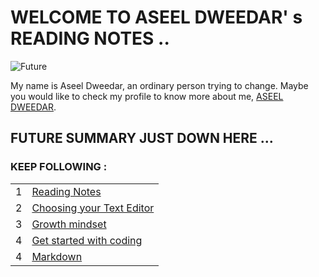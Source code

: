 # WELCOME TO ASEEL DWEEDAR' s READING NOTES ..
![Future](https://blog.coursify.me/wp-content/uploads/2018/01/elearning-market-in-brazil-cover.jpg)



My name is Aseel Dweedar, an ordinary person trying to change.
Maybe you would like to check my profile to know more about me, [ASEEL DWEEDAR](https://github.com/Aseel-Dweedar).

## FUTURE SUMMARY JUST DOWN HERE ...
### KEEP FOLLOWING :


|||
|--|--|
|1|[Reading Notes](https://aseel-dweedar.github.io/reading-notes/)|
|2|  [Choosing your Text Editor](https://aseel-dweedar.github.io/reading-notes/choosing-a-text-editor)|
|3|[Growth mindset](https://aseel-dweedar.github.io/reading-notes/growth-mindset)|
|4|[Get started with coding](https://aseel-dweedar.github.io/reading-notes/get-started-with-coding)|
|4|[Markdown](https://aseel-dweedar.github.io/reading-notes/Markdown)|


